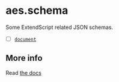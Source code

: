 # aes.schema

Some ExtendScript related JSON schemas.

  - [ ] [`document`](./document/README.md)

## More info

Read [the docs](../../docs/README.md)
